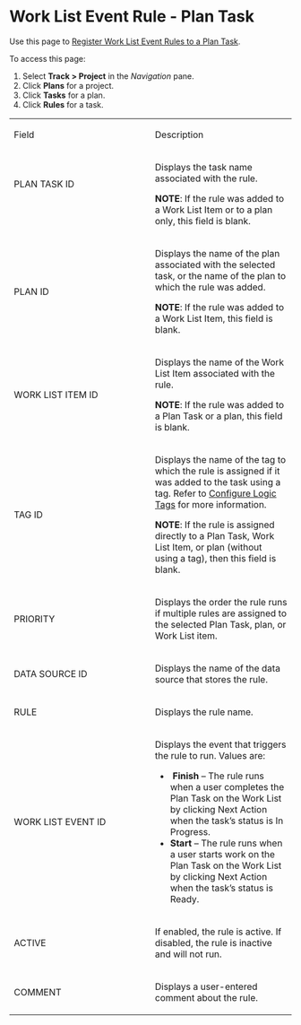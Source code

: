 # Work List Event Rule - Plan Task

<div class="use">

Use this page to [Register Work List Event Rules to a Plan
Task](../Use_Cases/Register_Work_List_Event_Rules_for_a_Plan_Task.htm).

</div>

To access this page:

1.  Select **Track \> Project** in the *Navigation* pane.
2.  Click **Plans** for a project.
3.  Click **Tasks** for a plan.
4.  Click **Rules** for a task.

<table>
<colgroup>
<col style="width: 50%" />
<col style="width: 50%" />
</colgroup>
<tbody>
<tr class="odd">
<td><p>Field</p></td>
<td><p>Description</p></td>
</tr>
<tr class="even">
<td><p>PLAN TASK ID</p>
<p> </p></td>
<td><p>Displays the task name associated with the rule.</p>
<p><strong>NOTE</strong>: If the rule was added to a Work List Item or to a plan only, this field is blank.</p></td>
</tr>
<tr class="odd">
<td><p>PLAN ID</p></td>
<td><p>Displays the name of the plan associated with the selected task, or the name of the plan to which the rule was added.</p>
<p><strong>NOTE</strong>: If the rule was added to a Work List Item, this field is blank.</p></td>
</tr>
<tr class="even">
<td><p>WORK LIST ITEM ID</p></td>
<td><p>Displays the name of the Work List Item associated with the rule.</p>
<p><strong>NOTE</strong>: If the rule was added to a Plan Task or a plan, this field is blank.</p></td>
</tr>
<tr class="odd">
<td><p>TAG ID</p></td>
<td><p>Displays the name of the tag to which the rule is assigned if it was added to the task using a tag. Refer to <a href="../Use_Cases/Configure_Logic_Tags.htm">Configure Logic Tags</a> for more information.</p>
<p><strong>NOTE</strong>: If the rule is assigned directly to a Plan Task, Work List Item, or plan (without using a tag), then this field is blank.</p></td>
</tr>
<tr class="even">
<td><p>PRIORITY</p></td>
<td><p>Displays the order the rule runs if multiple rules are assigned to the selected Plan Task, plan, or Work List item.</p></td>
</tr>
<tr class="odd">
<td><p>DATA SOURCE ID</p></td>
<td><p>Displays the name of the data source that stores the rule.</p></td>
</tr>
<tr class="even">
<td><p>RULE</p></td>
<td><p>Displays the rule name.</p></td>
</tr>
<tr class="odd">
<td><p>WORK LIST EVENT ID</p></td>
<td><p>Displays the event that triggers the rule to run. Values are:</p>
<ul>
<li> <strong>Finish</strong> – The rule runs when a user completes the Plan Task on the Work List by clicking Next Action when the task’s status is In Progress.</li>
<li><strong>Start</strong> – The rule runs when a user starts work on the Plan Task on the Work List by clicking Next Action when the task’s status is Ready.</li>
</ul></td>
</tr>
<tr class="even">
<td><p>ACTIVE</p></td>
<td><p>If enabled, the rule is active. If disabled, the rule is inactive and will not run.</p></td>
</tr>
<tr class="odd">
<td><p>COMMENT</p></td>
<td><p>Displays a user-entered comment about the rule.</p></td>
</tr>
</tbody>
</table>
